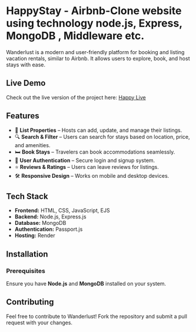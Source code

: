 # HappyStay - Airbnb-Clone website using technology node.js, Express, MongoDB , Middleware etc.

Wanderlust is a modern and user-friendly platform for booking and listing vacation rentals, similar to Airbnb. It allows users to explore, book, and host stays with ease.

## Live Demo
Check out the live version of the project here: [Happy Live]()

## Features
- 🏡 **List Properties** – Hosts can add, update, and manage their listings.
- 🔍 **Search & Filter** – Users can search for stays based on location, price, and amenities.
- 🛏️ **Book Stays** – Travelers can book accommodations seamlessly.
- 🔄 **User Authentication** – Secure login and signup system.
- ⭐ **Reviews & Ratings** – Users can leave reviews for listings.
- 🛠️ **Responsive Design** – Works on mobile and desktop devices.

## Tech Stack
- **Frontend:** HTML, CSS, JavaScript, EJS
- **Backend:** Node.js, Express.js
- **Database:** MongoDB
- **Authentication:** Passport.js
- **Hosting:** Render

## Installation
### Prerequisites
Ensure you have **Node.js** and **MongoDB** installed on your system.

## Contributing
Feel free to contribute to Wanderlust! Fork the repository and submit a pull request with your changes.



